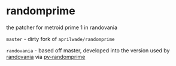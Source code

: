 # randomprime

the patcher for metroid prime 1 in randovania

`master` - dirty fork of `aprilwade/randomprime`

`randovania` - based off master, developed into the version used by [randovania](https://github.com/randovania/randovania) via [py-randomprime](https://github.com/randovania/py-randomprime)
